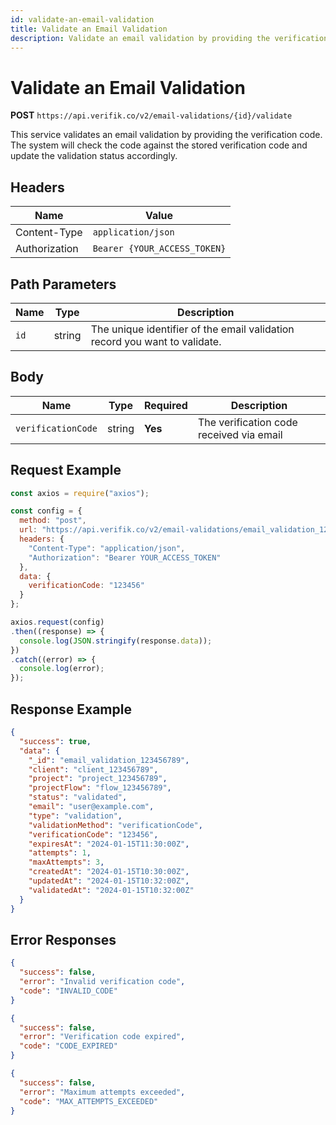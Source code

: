 ```yaml
---
id: validate-an-email-validation
title: Validate an Email Validation
description: Validate an email validation by providing the verification code
---
```


# Validate an Email Validation

**POST** `https://api.verifik.co/v2/email-validations/{id}/validate`

This service validates an email validation by providing the verification code. The system will check the code against the stored verification code and update the validation status accordingly.

## Headers

| Name          | Value                        |
| ------------- | ---------------------------- |
| Content-Type  | `application/json`           |
| Authorization | `Bearer {YOUR_ACCESS_TOKEN}` |

## Path Parameters

| Name | Type   | Description                                                      |
| ---- | ------ | ---------------------------------------------------------------- |
| `id` | string | The unique identifier of the email validation record you want to validate. |

## Body

| Name               | Type   | Required | Description                                    |
| ------------------ | ------ | -------- | ---------------------------------------------- |
| `verificationCode` | string | **Yes**  | The verification code received via email      |

## Request Example

```javascript
const axios = require("axios");

const config = {
  method: "post",
  url: "https://api.verifik.co/v2/email-validations/email_validation_123456789/validate",
  headers: {
    "Content-Type": "application/json",
    "Authorization": "Bearer YOUR_ACCESS_TOKEN"
  },
  data: {
    verificationCode: "123456"
  }
};

axios.request(config)
.then((response) => {
  console.log(JSON.stringify(response.data));
})
.catch((error) => {
  console.log(error);
});
```

## Response Example

```json
{
  "success": true,
  "data": {
    "_id": "email_validation_123456789",
    "client": "client_123456789",
    "project": "project_123456789",
    "projectFlow": "flow_123456789",
    "status": "validated",
    "email": "user@example.com",
    "type": "validation",
    "validationMethod": "verificationCode",
    "verificationCode": "123456",
    "expiresAt": "2024-01-15T11:30:00Z",
    "attempts": 1,
    "maxAttempts": 3,
    "createdAt": "2024-01-15T10:30:00Z",
    "updatedAt": "2024-01-15T10:32:00Z",
    "validatedAt": "2024-01-15T10:32:00Z"
  }
}
```

## Error Responses

```json
{
  "success": false,
  "error": "Invalid verification code",
  "code": "INVALID_CODE"
}
```

```json
{
  "success": false,
  "error": "Verification code expired",
  "code": "CODE_EXPIRED"
}
```

```json
{
  "success": false,
  "error": "Maximum attempts exceeded",
  "code": "MAX_ATTEMPTS_EXCEEDED"
}
```
